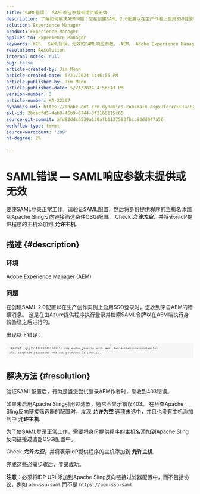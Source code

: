 ```yaml
---
title: SAML错误 — SAML响应参数未提供或无效
description: 了解如何解决AEM问题：您在创建SAML 2.0配置以在生产作者上启用SSO登录时收到错误消息。
solution: Experience Manager
product: Experience Manager
applies-to: Experience Manager
keywords: KCS， SAML错误，无效的SAML响应参数， AEM， Adobe Experience Manager，疑难解答，缺失，无效
resolution: Resolution
internal-notes: null
bug: false
article-created-by: Jim Menn
article-created-date: 5/21/2024 4:46:55 PM
article-published-by: Jim Menn
article-published-date: 5/21/2024 4:56:43 PM
version-number: 3
article-number: KA-22367
dynamics-url: https://adobe-ent.crm.dynamics.com/main.aspx?forceUCI=1&pagetype=entityrecord&etn=knowledgearticle&id=694a11b6-9117-ef11-9f8a-6045bd006268
exl-id: 2bcadfd5-4eb9-46b9-8744-3f3165115c65
source-git-commit: afd82ddc6539a130afb1137583fbcc93dd047a56
workflow-type: tm+mt
source-wordcount: '289'
ht-degree: 2%

---
```


# SAML错误 — SAML响应参数未提供或无效


要使SAML登录正常工作，请验证SAML配置，然后将身份提供程序的主机名添加到Apache Sling反向链接筛选条件OSGi配置。 Check <b>*允许为空</b>*，并将表示IdP提供程序的主机添加到 <b>允许主机</b>.

## 描述 {#description}


### 环境

Adobe Experience Manager (AEM)

### 问题

在创建SAML 2.0配置以在生产创作实例上启用SSO登录时，您收到来自AEM的错误消息。 这是在由Azure提供程序执行登录并检索SAML令牌以在AEM端执行身份验证之后进行的。

出现以下错误：

![](assets/___6a4a11b6-9117-ef11-9f8a-6045bd006268___.png)


## 解决方法 {#resolution}


验证SAML配置后，行为是当您尝试登录AEM作者时，您收到403错误。

如果未启用Apache Sling引用过滤器，通常会显示错误403。 在检查Apache Sling反向链接筛选器的配置时，发现 <b>允许为空</b> 选项未选中，并且也没有主机添加到中 <b>允许主机</b>.

为了使SAML登录正常工作，需要将身份提供程序的主机名添加到Apache Sling反向链接过滤器OSGi配置中。

Check <b>*允许为空</b>*，并将表示IdP提供程序的主机添加到 <b>允许主机</b>.

完成这些必需步骤后，登录成功。

<b>注意</b>：必须将IDP URL添加到Apache Sling反向链接过滤器配置中，而不包括协议，例如 `aem-sso-saml` 而不是 `https://aem-sso-saml`
